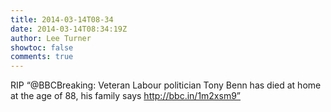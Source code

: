 ```yaml
---
title: 2014-03-14T08-34
date: 2014-03-14T08:34:19Z
author: Lee Turner
showtoc: false
comments: true
---
```


RIP “@BBCBreaking: Veteran Labour politician Tony Benn has died at home at the age of 88, his family says http://bbc.in/1m2xsm9”


